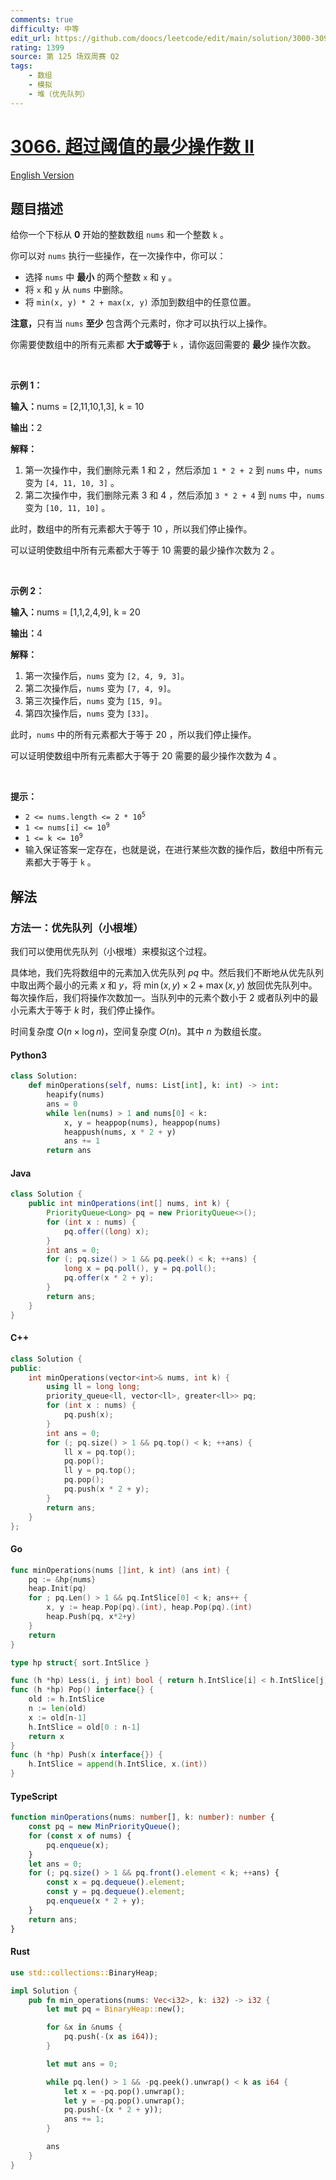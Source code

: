 ```yaml
---
comments: true
difficulty: 中等
edit_url: https://github.com/doocs/leetcode/edit/main/solution/3000-3099/3066.Minimum%20Operations%20to%20Exceed%20Threshold%20Value%20II/README.md
rating: 1399
source: 第 125 场双周赛 Q2
tags:
    - 数组
    - 模拟
    - 堆（优先队列）
---
```


<!-- problem:start -->

# [3066. 超过阈值的最少操作数 II](https://leetcode.cn/problems/minimum-operations-to-exceed-threshold-value-ii)

[English Version](/solution/3000-3099/3066.Minimum%20Operations%20to%20Exceed%20Threshold%20Value%20II/README_EN.md)

## 题目描述

<!-- description:start -->

<p>给你一个下标从 <strong>0</strong>&nbsp;开始的整数数组&nbsp;<code>nums</code>&nbsp;和一个整数&nbsp;<code>k</code>&nbsp;。</p>

<p>你可以对&nbsp;<code>nums</code>&nbsp;执行一些操作，在一次操作中，你可以：</p>

<ul>
	<li>选择 <code>nums</code>&nbsp;中 <strong>最小</strong> 的两个整数&nbsp;<code>x</code> 和&nbsp;<code>y</code>&nbsp;。</li>
	<li>将&nbsp;<code>x</code> 和&nbsp;<code>y</code> 从&nbsp;<code>nums</code>&nbsp;中删除。</li>
	<li>将&nbsp;<code>min(x, y) * 2 + max(x, y)</code>&nbsp;添加到数组中的任意位置。</li>
</ul>

<p><b>注意，</b>只有当&nbsp;<code>nums</code>&nbsp;<strong>至少</strong> 包含两个元素时，你才可以执行以上操作。</p>

<p>你需要使数组中的所有元素都 <strong>大于或等于</strong>&nbsp;<code>k</code>&nbsp;，请你返回需要的&nbsp;<strong>最少</strong>&nbsp;操作次数。</p>

<p>&nbsp;</p>

<p><strong class="example">示例 1：</strong></p>

<div class="example-block">
<p><b>输入：</b>nums = [2,11,10,1,3], k = 10</p>

<p><b>输出：</b>2</p>

<p><b>解释：</b></p>

<ol>
	<li>第一次操作中，我们删除元素 1 和 2 ，然后添加 <code>1 * 2 + 2</code> 到 <code>nums</code> 中，<code>nums</code> 变为 <code>[4, 11, 10, 3]</code> 。</li>
	<li>第二次操作中，我们删除元素 3 和 4 ，然后添加 <code>3 * 2 + 4</code> 到 <code>nums</code> 中，<code>nums</code> 变为 <code>[10, 11, 10]</code> 。</li>
</ol>

<p>此时，数组中的所有元素都大于等于 10 ，所以我们停止操作。</p>

<p>可以证明使数组中所有元素都大于等于 10 需要的最少操作次数为 2 。</p>

<p>&nbsp;</p>
</div>

<p><strong class="example">示例 2：</strong></p>

<div class="example-block">
<p><b>输入：</b>nums = [1,1,2,4,9], k = 20</p>

<p><b>输出：</b>4</p>

<p><b>解释：</b></p>

<ol>
	<li>第一次操作后，<code>nums</code> 变为 <code>[2, 4, 9, 3]</code>。</li>
	<li>第二次操作后，<code>nums</code> 变为 <code>[7, 4, 9]</code>。</li>
	<li>第三次操作后，<code>nums</code> 变为 <code>[15, 9]</code>。</li>
	<li>第四次操作后，<code>nums</code> 变为 <code>[33]</code>。</li>
</ol>

<p>此时，<code>nums</code> 中的所有元素都大于等于 20 ，所以我们停止操作。</p>

<p>可以证明使数组中所有元素都大于等于 20 需要的最少操作次数为 4 。</p>
</div>

<p>&nbsp;</p>

<p><strong>提示：</strong></p>

<ul>
	<li><code>2 &lt;= nums.length &lt;= 2 * 10<sup>5</sup></code></li>
	<li><code>1 &lt;= nums[i] &lt;= 10<sup>9</sup></code></li>
	<li><code>1 &lt;= k &lt;= 10<sup>9</sup></code></li>
	<li>输入保证答案一定存在，也就是说，在进行某些次数的操作后，数组中所有元素都大于等于&nbsp;<code>k</code> 。</li>
</ul>

<!-- description:end -->

## 解法

<!-- solution:start -->

### 方法一：优先队列（小根堆）

我们可以使用优先队列（小根堆）来模拟这个过程。

具体地，我们先将数组中的元素加入优先队列 $pq$ 中。然后我们不断地从优先队列中取出两个最小的元素 $x$ 和 $y$，将 $\min(x, y) \times 2 + \max(x, y)$ 放回优先队列中。每次操作后，我们将操作次数加一。当队列中的元素个数小于 $2$ 或者队列中的最小元素大于等于 $k$ 时，我们停止操作。

时间复杂度 $O(n \times \log n)$，空间复杂度 $O(n)$。其中 $n$ 为数组长度。

<!-- tabs:start -->

#### Python3

```python
class Solution:
    def minOperations(self, nums: List[int], k: int) -> int:
        heapify(nums)
        ans = 0
        while len(nums) > 1 and nums[0] < k:
            x, y = heappop(nums), heappop(nums)
            heappush(nums, x * 2 + y)
            ans += 1
        return ans
```

#### Java

```java
class Solution {
    public int minOperations(int[] nums, int k) {
        PriorityQueue<Long> pq = new PriorityQueue<>();
        for (int x : nums) {
            pq.offer((long) x);
        }
        int ans = 0;
        for (; pq.size() > 1 && pq.peek() < k; ++ans) {
            long x = pq.poll(), y = pq.poll();
            pq.offer(x * 2 + y);
        }
        return ans;
    }
}
```

#### C++

```cpp
class Solution {
public:
    int minOperations(vector<int>& nums, int k) {
        using ll = long long;
        priority_queue<ll, vector<ll>, greater<ll>> pq;
        for (int x : nums) {
            pq.push(x);
        }
        int ans = 0;
        for (; pq.size() > 1 && pq.top() < k; ++ans) {
            ll x = pq.top();
            pq.pop();
            ll y = pq.top();
            pq.pop();
            pq.push(x * 2 + y);
        }
        return ans;
    }
};
```

#### Go

```go
func minOperations(nums []int, k int) (ans int) {
	pq := &hp{nums}
	heap.Init(pq)
	for ; pq.Len() > 1 && pq.IntSlice[0] < k; ans++ {
		x, y := heap.Pop(pq).(int), heap.Pop(pq).(int)
		heap.Push(pq, x*2+y)
	}
	return
}

type hp struct{ sort.IntSlice }

func (h *hp) Less(i, j int) bool { return h.IntSlice[i] < h.IntSlice[j] }
func (h *hp) Pop() interface{} {
	old := h.IntSlice
	n := len(old)
	x := old[n-1]
	h.IntSlice = old[0 : n-1]
	return x
}
func (h *hp) Push(x interface{}) {
	h.IntSlice = append(h.IntSlice, x.(int))
}
```

#### TypeScript

```ts
function minOperations(nums: number[], k: number): number {
    const pq = new MinPriorityQueue();
    for (const x of nums) {
        pq.enqueue(x);
    }
    let ans = 0;
    for (; pq.size() > 1 && pq.front().element < k; ++ans) {
        const x = pq.dequeue().element;
        const y = pq.dequeue().element;
        pq.enqueue(x * 2 + y);
    }
    return ans;
}
```

#### Rust

```rust
use std::collections::BinaryHeap;

impl Solution {
    pub fn min_operations(nums: Vec<i32>, k: i32) -> i32 {
        let mut pq = BinaryHeap::new();

        for &x in &nums {
            pq.push(-(x as i64));
        }

        let mut ans = 0;

        while pq.len() > 1 && -pq.peek().unwrap() < k as i64 {
            let x = -pq.pop().unwrap();
            let y = -pq.pop().unwrap();
            pq.push(-(x * 2 + y));
            ans += 1;
        }

        ans
    }
}
```

<!-- tabs:end -->

<!-- solution:end -->

<!-- problem:end -->
